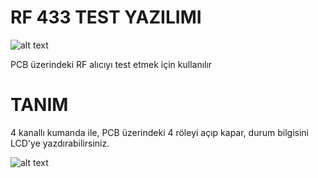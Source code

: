 RF 433 TEST YAZILIMI 
===========================================

![alt text](https://github.com/CNRIoT/CNR_Duino/blob/master/resimler/RF_433.jpg)

PCB üzerindeki RF alıcıyı test etmek için kullanılır

# TANIM
4 kanallı kumanda ile, PCB üzerindeki 4 röleyi açıp kapar, durum bilgisini LCD'ye yazdırabilirsiniz. 


![alt text](https://github.com/CNRIoT/CNR_Duino/blob/master/resimler/remote.jpg)
